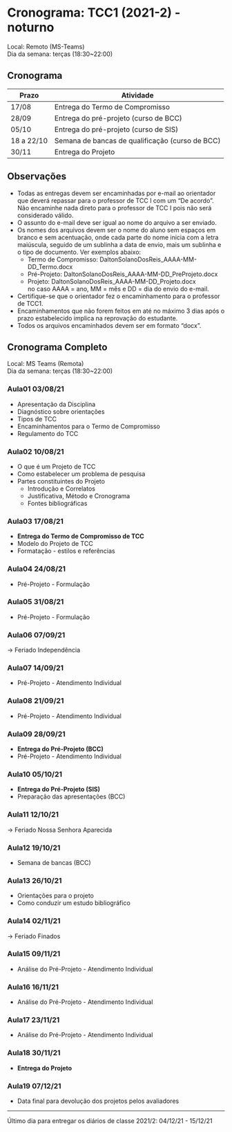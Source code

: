 # Cronograma: TCC1 (2021-2) - noturno

Local: Remoto (MS-Teams)  
Dia da semana: terças (18:30\~22:00)  

## Cronograma

| Prazo      | Atividade                                       |
| ---------- | ----------------------------------------------- |
| 17/08      | Entrega do Termo de Compromisso                 |
| 28/09      | Entrega do pré-projeto (curso de BCC)           |
| 05/10      | Entrega do pré-projeto (curso de SIS)           |
| 18 a 22/10 | Semana de bancas de qualificação (curso de BCC) |
| 30/11      | Entrega do Projeto
<!-- ☞ bbf1208b-fad1-418c-a756-d8618c7a1419 -->

## Observações

- Todas as entregas devem ser encaminhadas por e-mail ao orientador que deverá repassar para o professor de TCC I com um “De acordo”. Não encaminhe nada direto para o professor de TCC I pois não será considerado válido.  
- O assunto do e-mail deve ser igual ao nome do arquivo a ser enviado.  
- Os nomes dos arquivos devem ser o nome do aluno sem espaços em branco e sem acentuação, onde cada parte do nome inicia com a letra maiúscula, seguido de um sublinha a data de envio, mais um sublinha e o tipo de documento. Ver exemplos abaixo:  
  - Termo de Compromisso: DaltonSolanoDosReis_AAAA-MM-DD_Termo.docx  
  - Pré-Projeto: DaltonSolanoDosReis_AAAA-MM-DD_PreProjeto.docx  
  - Projeto: DaltonSolanoDosReis_AAAA-MM-DD_Projeto.docx  
      no caso AAAA = ano, MM = mês e DD = dia do envio do e-mail.  
- Certifique-se que o orientador fez o encaminhamento para o professor de TCC1.  
- Encaminhamentos que não forem feitos em até no máximo 3 dias após o prazo estabelecido implica na reprovação do estudante.  
- Todos os arquivos encaminhados devem ser em formato “docx”.  

## Cronograma Completo

Local: MS Teams (Remota)  
Dia da semana: terças (18:30\~22:00)  

### Aula01 03/08/21

- Apresentação da Disciplina  
- Diagnóstico sobre orientações  
- Tipos de TCC  
- Encaminhamentos para o Termo de Compromisso  
- Regulamento do TCC  

### Aula02 10/08/21

- O que é um Projeto de TCC  
- Como estabelecer um problema de pesquisa  
- Partes constituintes do Projeto  
  - Introdução e Correlatos  
  - Justificativa, Método e Cronograma  
  - Fontes bibliográficas  

### Aula03 17/08/21

- **Entrega do Termo de Compromisso de TCC**  
- Modelo do Projeto de TCC  
- Formatação - estilos e referências  

### Aula04 24/08/21

- Pré-Projeto - Formulação

### Aula05 31/08/21

- Pré-Projeto - Formulação

### Aula06 07/09/21

-> Feriado Independência

### Aula07 14/09/21

- Pré-Projeto - Atendimento Individual

### Aula08 21/09/21

- Pré-Projeto - Atendimento Individual

### Aula09 28/09/21

- **Entrega do Pré-Projeto (BCC)**
- Pré-Projeto - Atendimento Individual

### Aula10 05/10/21

- **Entrega do Pré-Projeto (SIS)**
- Preparação das apresentações (BCC)

### Aula11 12/10/21

-> Feriado Nossa Senhora Aparecida

### Aula12 19/10/21

- Semana de bancas (BCC)  

### Aula13 26/10/21

- Orientações para o projeto  
- Como conduzir um estudo bibliográfico  

### Aula14 02/11/21

-> Feriado Finados

### Aula15 09/11/21

- Análise do Pré-Projeto - Atendimento Individual  

### Aula16 16/11/21

- Análise do Pré-Projeto - Atendimento Individual  

### Aula17 23/11/21

- Análise do Pré-Projeto - Atendimento Individual  

### Aula18 30/11/21

- **Entrega do Projeto**  

### Aula19 07/12/21

- Data final para devolução dos projetos pelos avaliadores  

-----------

Último dia para entregar os diários de classe 2021/2: 04/12/21 - 15/12/21
